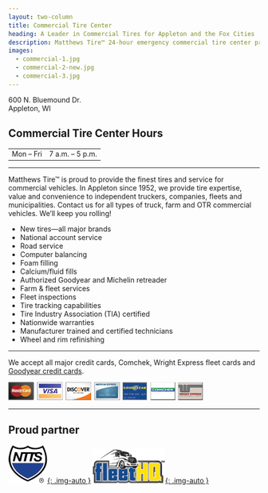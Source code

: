```yaml
---
layout: two-column
title: Commercial Tire Center
heading: A Leader in Commercial Tires for Appleton and the Fox Cities ...
description: Matthews Tire™ 24-hour emergency commercial tire center provides tires and expert service to all types of OTR and off-road trucks and equipment, including fleet vehicles.
images:
  - commercial-1.jpg
  - commercial-2-new.jpg
  - commercial-3.jpg
---
```


600 N. Bluemound Dr.  
Appleton, WI

## Commercial Tire Center Hours

<table class="table">
  <tr>
    <td>Mon – Fri</td><td>7 a.m. – 5 p.m.</td>
  </tr>
</table>

---

Matthews Tire™ is proud to provide the finest tires and service for commercial vehicles. In Appleton since 1952, we provide tire expertise, value and convenience to independent truckers, companies, fleets and municipalities. Contact us for all types of truck, farm and OTR commercial vehicles. We’ll keep you rolling!

* New tires—all major brands
* National account service
* Road service
* Computer balancing
* Foam filling
* Calcium/fluid fills
* Authorized Goodyear and Michelin retreader
* Farm & fleet services
* Fleet inspections
* Tire tracking capabilities
* Tire Industry Association (TIA) certified
* Nationwide warranties
* Manufacturer trained and certified technicians
* Wheel and rim refinishing

---

We accept all major credit cards, Comchek, Wright Express fleet cards and [Goodyear credit cards](https://www.accountonline.com/ACQ/RPL/Web/Apply?app=UNSOL&amp;sc=07000&amp;siteId=PLCN_GOODYEAR&amp;langId=EN).

<img src="/img/credit-cards.jpg" style="max-width: 390px">

---

## Proud partner

[![NTTS](/img/ntts.gif){: .img-auto }](http://otrrepair.com)
[![FLEET HQ](/img/fleet-hq.gif){: .img-auto }](http://www.goodyeartrucktires.com/service/)
